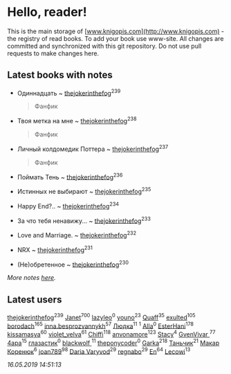 # Hello, reader!
This is the main storage of [www.knigopis.com](http://www.knigopis.com) - the registry of read books.
To add your book use www-site. All changes are committed and synchronized with this git repository.
Do not use pull requests to make changes here.


## Latest books with notes
* Одиннадцать ~ [thejokerinthefog](users/317/317244423-vkontakte)<sup>239</sup>
    > Фанфик

* Твоя метка на мне ~ [thejokerinthefog](users/317/317244423-vkontakte)<sup>238</sup>
    > Фанфик

* Личный колдомедик Поттера ~ [thejokerinthefog](users/317/317244423-vkontakte)<sup>237</sup>
    > Фанфик

* Поймать Тень ~ [thejokerinthefog](users/317/317244423-vkontakte)<sup>236</sup>

* Истинных не выбирают ~ [thejokerinthefog](users/317/317244423-vkontakte)<sup>235</sup>

* Happy End?.. ~ [thejokerinthefog](users/317/317244423-vkontakte)<sup>234</sup>

* За что тебя ненавижу... ~ [thejokerinthefog](users/317/317244423-vkontakte)<sup>233</sup>

* Love and Marriage. ~ [thejokerinthefog](users/317/317244423-vkontakte)<sup>232</sup>

* NRX ~ [thejokerinthefog](users/317/317244423-vkontakte)<sup>231</sup>

* (Не)обретенное ~ [thejokerinthefog](users/317/317244423-vkontakte)<sup>230</sup>


_More notes [here](latest_books_with_notes.md)._


## Latest users
[thejokerinthefog](users/317/317244423-vkontakte)<sup>239</sup> 
[Janet](users/108/108113656204404967440-google)<sup>700</sup> 
[lazyleo](users/116/116845519572391639637-google)<sup>0</sup> 
[youno](users/302/302928912-vkontakte)<sup>23</sup> 
[Quaff](users/122/12267158-vkontakte)<sup>35</sup> 
[exulted](users/100/100599204551896265722-google)<sup>105</sup> 
[borodach](users/157/15706320-vkontakte)<sup>165</sup> 
[inna.besprozvannykh](users/733/73323849-yandex)<sup>57</sup> 
[Людка](users/111/111038749-vkontakte)<sup>11</sup> 
[](users/114/114792281744850455512-google)<sup>1</sup> 
[Alla](users/103/103352250712959229257-google)<sup>0</sup> 
[EsterHani](users/305/30558181-vkontakte)<sup>178</sup> 
[kissamasya](users/684/68439978-vkontakte)<sup>60</sup> 
[violet_velva](users/116/116961712580551399099-google)<sup>61</sup> 
[Chiffi](users/105/105831994080785626680-google)<sup>118</sup> 
[anvonamore](users/595/5957175-vkontakte)<sup>123</sup> 
[Stacy](users/309/30902475-vkontakte)<sup>4</sup> 
[GvenVivar ](users/158/158266434925901-facebook)<sup>77</sup> 
[4apa](users/117/117392596378069249667-google)<sup>15</sup> 
[глазастик](users/115/115257673890455357280-google)<sup>0</sup> 
[blackwolf ](users/236/236639644-vkontakte)<sup>11</sup> 
[theponycoder](users/195/195144442-vkontakte)<sup>0</sup> 
[Garka](users/115/115753719718250012620-google)<sup>218</sup> 
[Таньчик](users/209/2096581563762610-facebook)<sup>21</sup> 
[Макар Коренюк](users/126/126368737-vkontakte)<sup>6</sup> 
[joan789](users/240/2401650-vkontakte)<sup>98</sup> 
[Daria Varyvod](users/829/829893410524253-facebook)<sup>29</sup> 
[regnabo](users/870/870059322-yandex)<sup>29</sup> 
[En](users/333/333646551-vkontakte)<sup>64</sup> 
[Lecowi](users/521/521873425-vkontakte)<sup>13</sup> 


_16.05.2019 14:51:13_
